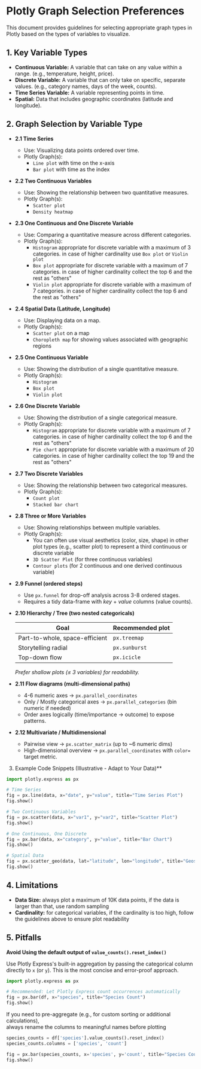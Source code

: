 # Plotly Graph Selection Preferences

This document provides guidelines for selecting appropriate graph types in Plotly based on the types of variables to visualize.

## 1.  Key Variable Types

   * **Continuous Variable:** A variable that can take on any value within a range. (e.g., temperature, height, price).
   * **Discrete Variable:** A variable that can only take on specific, separate values. (e.g., category names, days of the week, counts).
   * **Time Series Variable:** A variable representing points in time.
   * **Spatial:** Data that includes geographic coordinates (latitude and longitude).

## 2.  Graph Selection by Variable Type

* **2.1 Time Series**

  * Use: Visualizing data points ordered over time.
  * Plotly Graph(s):
    * `Line plot` with time on the x-axis
    * `Bar plot` with time as the index

* **2.2 Two Continuous Variables**

  * Use: Showing the relationship between two quantitative measures.
  * Plotly Graph(s):
    * `Scatter plot`
    * `Density heatmap`

* **2.3 One Continuous and One Discrete Variable**

  * Use: Comparing a quantitative measure across different categories.
  * Plotly Graph(s):
    * `Histogram` appropriate for discrete variable with a maximum of 3 categories. in case of higher cardinality use `Box plot` or `Violin plot`
    * `Box plot` appropriate for discrete variable with a maximum of 7 categories. in case of higher cardinality collect the top 6 and the rest as "others"
    * `Violin plot` appropriate for discrete variable with a maximum of 7 categories. in case of higher cardinality collect the top 6 and the rest as "others"

* **2.4 Spatial Data (Latitude, Longitude)**

  * Use: Displaying data on a map.
  * Plotly Graph(s):
    * `Scatter plot` on a map
    * `Choropleth map` for showing values associated with geographic regions

* **2.5 One Continuous Variable**

  * Use: Showing the distribution of a single quantitative measure.
  * Plotly Graph(s):
    * `Histogram`
    * `Box plot` 
    * `Violin plot`

* **2.6 One Discrete Variable**

  * Use: Showing the distribution of a single categorical measure.
  * Plotly Graph(s):
    * `Histogram` appropriate for discrete variable with a maximum of 7 categories. in case of higher cardinality collect the top 6 and the rest as "others"
    * `Pie chart` appropriate for discrete variable with a maximum of 20 categories. in case of higher cardinality collect the top 19 and the rest as "others"

* **2.7 Two Discrete Variables**

  * Use: Showing the relationship between two categorical measures.
  * Plotly Graph(s):
    * `Count plot`
    * `Stacked bar chart`

* **2.8 Three or More Variables**

  * Use: Showing relationships between multiple variables.
  * Plotly Graph(s):
    * You can often use visual aesthetics (color, size, shape) in other plot types (e.g., scatter plot) to represent a third continuous or discrete variable
    * `3D Scatter Plot` (for three continuous variables)
    * `Contour plots` (for 2 continuous and one derived continuous variable)

* **2.9 Funnel (ordered steps)**

  * Use `px.funnel` for drop-off analysis across 3-8 ordered stages.  
  * Requires a tidy data-frame with *key* + *value* columns (value counts).

* **2.10 Hierarchy / Tree (two nested categoricals)**
    
  | Goal                           | Recommended plot              |
  |--------------------------------|-------------------------------|
  | Part-to-whole, space-efficient | `px.treemap`                  |
  | Storytelling radial            | `px.sunburst`                 |
  | Top-down flow                  | `px.icicle`                   |
  
  *Prefer shallow plots (≤ 3 variables) for readability.*

* **2.11 Flow diagrams (multi-dimensional paths)**

  * 4-6 numeric axes → `px.parallel_coordinates`  
  * Only / Mostly categorical axes → `px.parallel_categories` (bin numeric if needed)  
  * Order axes logically (time/importance → outcome) to expose patterns.

* **2.12 Multivariate / Multidimensional**  

  * Pairwise view → `px.scatter_matrix` (up to ~6 numeric dims)  
  * High-dimensional overview → `px.parallel_coordinates` with `color=` target metric.

3.  Example Code Snippets (Illustrative - Adapt to Your Data)**

```python
import plotly.express as px

# Time Series
fig = px.line(data, x="date", y="value", title="Time Series Plot")
fig.show()

# Two Continuous Variables
fig = px.scatter(data, x="var1", y="var2", title="Scatter Plot")
fig.show()

# One Continuous, One Discrete
fig = px.bar(data, x="category", y="value", title="Bar Chart")
fig.show()

# Spatial Data
fig = px.scatter_geo(data, lat="latitude", lon="longitude", title="Geospatial Plot")
fig.show()
```

## 4.  Limitations

   * **Data Size:** always plot a maximum of 10K data points, if the data is larger than that, use random sampling
   * **Cardinality:** for categorical variables, if the cardinality is too high, follow the guidelines above to ensure plot readability


## 5. Pitfalls

**Avoid Using the default output of `value_counts().reset_index()`**

Use Plotly Express's built-in aggregation by passing the categorical column directly to `x` (or `y`). This is the most concise and error-proof approach.

```python
import plotly.express as px

# Recommended: Let Plotly Express count occurrences automatically
fig = px.bar(df, x="species", title="Species Count")
fig.show()
```

If you need to pre-aggregate (e.g., for custom sorting or additional calculations),  
always rename the columns to meaningful names before plotting

```python
species_counts = df['species'].value_counts().reset_index()
species_counts.columns = ['species', 'count']

fig = px.bar(species_counts, x='species', y='count', title="Species Count")
fig.show()
```
